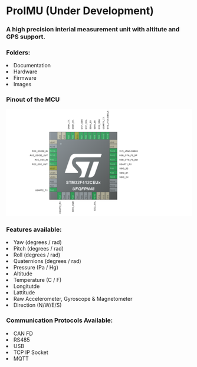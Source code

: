 # ProIMU (Under Development)
### A high precision interial measurement unit with altitute and GPS support.


### Folders:

<li>Documentation</li>
<li>Hardware</li>
<li>Firmware</li>
<li>Images</li>


### Pinout of the MCU

<img src="Images/Pinout.png">

### Features available: 

<li>Yaw  (degrees / rad)</li>
<li>Pitch  (degrees / rad)</li>
<li>Roll   (degrees / rad)</li>
<li>Quaternions (degrees / rad)</li>
<li>Pressure (Pa / Hg)</li>
<li>Altitude </li>
<li>Temperature (C / F) </li>
<li>Longitutde </li>
<li>Lattitude </li>
<li>Raw Accelerometer, Gyroscope & Magnetometer </li>
<li>Direction (N/W/E/S) </li>

### Communication Protocols Available:

<li>CAN FD</li>
<li>RS485</li>
<li>USB</li>
<li>TCP IP Socket</li>
<li>MQTT</li>

